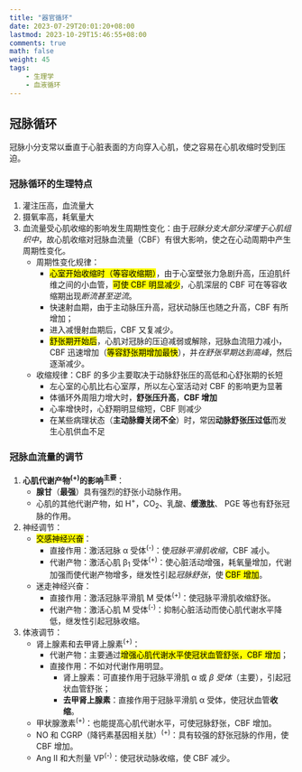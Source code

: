 ```yaml
---
title: "器官循环"
date: 2023-07-29T20:01:20+08:00
lastmod: 2023-10-29T15:46:55+08:00
comments: true
math: false
weight: 45
tags:
    - 生理学
    - 血液循环
---
```


## 冠脉循环

冠脉小分支常以垂直于心脏表面的方向穿入心肌，使之容易在心肌收缩时受到压迫。

### 冠脉循环的生理特点

1. 灌注压高，血流量大
2. 摄氧率高，耗氧量大
3. 血流量受心肌收缩的影响发生周期性变化：由于*冠脉分支大部分深埋于心肌组织中*，故心肌收缩对冠脉血流量（CBF）有很大影响，使之在心动周期中产生周期性变化。
    - 周期性变化规律：
        - <mark>心室开始收缩时（等容收缩期）</mark>，由于心室壁张力急剧升高，压迫肌纤维之间的小血管，<mark>可使 CBF 明显减少</mark>，心肌深层的 CBF 可在等容收缩期出现*断流甚至逆流*。
        - 快速射血期，由于主动脉压升高，冠状动脉压也随之升高，CBF 有所增加；
        - 进入减慢射血期后，CBF 又复减少。
        - <mark>舒张期开始后</mark>，心肌对冠脉的压迫减弱或解除，冠脉血流阻力减小，CBF 迅速增加（<mark>等容舒张期增加最快</mark>），并*在舒张早期达到高峰*，然后逐渐减少。
    - 收缩规律：CBF 的多少主要取决于动脉舒张压的高低和心舒张期的长短
        - 左心室的心肌比右心室厚，所以左心室活动对 CBF 的影响更为显著
        - 体循环外周阻力增大时，**舒张压升高**，**CBF 增加**
        - 心率增快时，心舒期明显缩短，CBF 则减少
        - 在某些病理状态（**主动脉瓣关闭不全**）时，常因**动脉舒张压过低**而发生心肌供血不足

### 冠脉血流量的调节

1. **心肌代谢产物<sup>(+)</sup>的影响**<sup>**主要**</sup>：
    - **腺甘**（**最强**）具有强烈的舒张小动脉作用。
    - 心肌的其他代谢产物，如 H<sup>+</sup>，CO<sub>2</sub>、乳酸、**缓激肽**、 PGE 等也有舒张冠脉的作用。
2. 神经调节：
    - <mark>交感神经兴奋</mark>：
        - 直接作用：激活冠脉 α 受体<sup>(-)</sup>：使*冠脉平滑肌收缩*，CBF 减小。
        - 代谢产物：激活心肌 β<sub>1</sub> 受体<sup>(+)</sup>：使心脏活动增强，耗氧量增加，代谢加强而使代谢产物增多，继发性引起*冠脉舒张*，使 <mark>CBF 增加</mark>。
    - 迷走神经兴奋：
        - 直接作用：激活冠脉平滑肌 M 受体<sup>(+)</sup>：使冠脉平滑肌收缩舒张。
        - 代谢产物：激活心肌 M 受体<sup>(-)</sup>：抑制心脏活动而使心肌代谢水平降低，继发性引起冠脉收缩。
3. 体液调节：
    - 肾上腺素和去甲肾上腺素<sup>(+)</sup>：
        - 代谢产物：主要通过<mark>增强心肌代谢水平使冠状血管舒张，CBF 增加</mark>；
        - 直接作用：不如对代谢作用明显。
            - 肾上腺素：可直接作用于冠脉平滑肌 α 或 *β 受体*（主要），引起冠状血管舒张；
            - **去甲肾上腺素**：直接作用于冠脉平滑肌 α 受体，使冠状血管**收缩**。
    - 甲状腺激素<sup>(+)</sup>：也能提高心肌代谢水平，可使冠脉舒张，CBF 增加。
    - NO 和 CGRP（降钙素基因相关肽）<sup>(+)</sup>：具有较强的舒张冠脉的作用，使 CBF 增加。
    - Ang Ⅱ 和大剂量 VP<sup>(-)</sup>：使冠状动脉收缩，使 CBF 减少。
